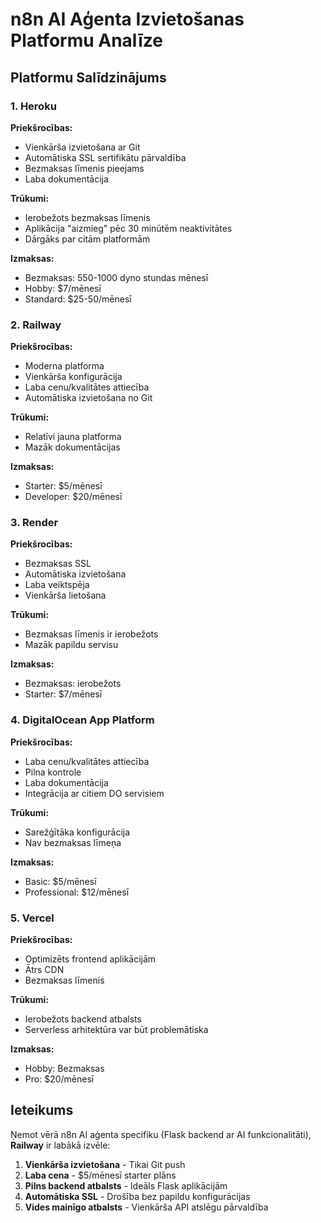 # n8n AI Aģenta Izvietošanas Platformu Analīze

## Platformu Salīdzinājums

### 1. Heroku
**Priekšrocības:**
- Vienkārša izvietošana ar Git
- Automātiska SSL sertifikātu pārvaldība
- Bezmaksas līmenis pieejams
- Laba dokumentācija

**Trūkumi:**
- Ierobežots bezmaksas līmenis
- Aplikācija "aizmieg" pēc 30 minūtēm neaktivitātes
- Dārgāks par citām platformām

**Izmaksas:**
- Bezmaksas: 550-1000 dyno stundas mēnesī
- Hobby: $7/mēnesī
- Standard: $25-50/mēnesī

### 2. Railway
**Priekšrocības:**
- Moderna platforma
- Vienkārša konfigurācija
- Laba cenu/kvalitātes attiecība
- Automātiska izvietošana no Git

**Trūkumi:**
- Relatīvi jauna platforma
- Mazāk dokumentācijas

**Izmaksas:**
- Starter: $5/mēnesī
- Developer: $20/mēnesī

### 3. Render
**Priekšrocības:**
- Bezmaksas SSL
- Automātiska izvietošana
- Laba veiktspēja
- Vienkārša lietošana

**Trūkumi:**
- Bezmaksas līmenis ir ierobežots
- Mazāk papildu servisu

**Izmaksas:**
- Bezmaksas: ierobežots
- Starter: $7/mēnesī

### 4. DigitalOcean App Platform
**Priekšrocības:**
- Laba cenu/kvalitātes attiecība
- Pilna kontrole
- Laba dokumentācija
- Integrācija ar citiem DO servisiem

**Trūkumi:**
- Sarežģītāka konfigurācija
- Nav bezmaksas līmeņa

**Izmaksas:**
- Basic: $5/mēnesī
- Professional: $12/mēnesī

### 5. Vercel
**Priekšrocības:**
- Optimizēts frontend aplikācijām
- Ātrs CDN
- Bezmaksas līmenis

**Trūkumi:**
- Ierobežots backend atbalsts
- Serverless arhitektūra var būt problemātiska

**Izmaksas:**
- Hobby: Bezmaksas
- Pro: $20/mēnesī

## Ieteikums

Ņemot vērā n8n AI aģenta specifiku (Flask backend ar AI funkcionalitāti), **Railway** ir labākā izvēle:

1. **Vienkārša izvietošana** - Tikai Git push
2. **Laba cena** - $5/mēnesī starter plāns
3. **Pilns backend atbalsts** - Ideāls Flask aplikācijām
4. **Automātiska SSL** - Drošība bez papildu konfigurācijas
5. **Vides mainīgo atbalsts** - Vienkārša API atslēgu pārvaldība

